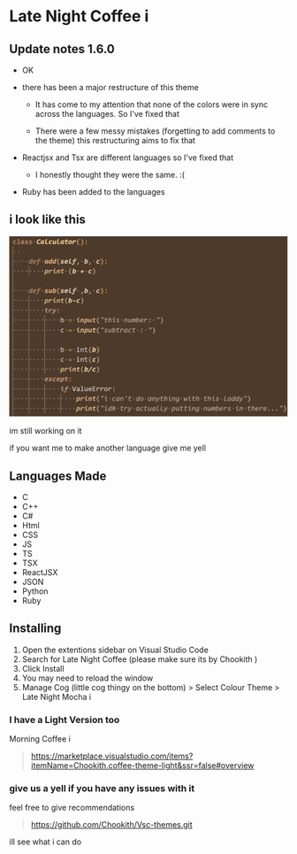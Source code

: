 # Late Night Coffee i

## Update notes 1.6.0

- OK

- there has been a major restructure of this theme

  - It has come to my attention that none of the colors were in sync across the languages. So I've fixed that

  - There were a few messy mistakes (forgetting to add comments to the theme) this restructuring aims to fix that

- Reactjsx and Tsx are different languages so I've fixed that

  - I honestly thought they were the same. :(

- Ruby has been added to the languages

## i look like this

![Mocha Code Example](https://raw.githubusercontent.com/Chookith/Late-Night-Mocha-i/main/images/1.6.0%20image.png)

im still working on it

if you want me to make another language give me yell

## Languages Made

- C
- C++
- C#
- Html
- CSS
- JS
- TS
- TSX
- ReactJSX
- JSON
- Python
- Ruby

## Installing

1. Open the extentions sidebar on Visual Studio Code
1. Search for Late Night Coffee (please make sure its by Chookith )
1. Click Install
1. You may need to reload the window
1. Manage Cog (little cog thingy on the bottom) > Select Colour Theme > Late Night Mocha i

### I have a Light Version too

Morning Coffee i

> https://marketplace.visualstudio.com/items?itemName=Chookith.coffee-theme-light&ssr=false#overview

### give us a yell if you have any issues with it

feel free to give recommendations

> https://github.com/Chookith/Vsc-themes.git

ill see what i can do
